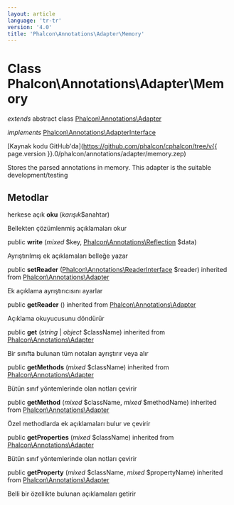 ```yaml
---
layout: article
language: 'tr-tr'
version: '4.0'
title: 'Phalcon\Annotations\Adapter\Memory'
---
```

# Class **Phalcon\Annotations\Adapter\Memory**

*extends* abstract class [Phalcon\Annotations\Adapter](Phalcon_Annotations_Adapter)

*implements* [Phalcon\Annotations\AdapterInterface](Phalcon_Annotations_AdapterInterface)

[Kaynak kodu GitHub'da](https://github.com/phalcon/cphalcon/tree/v{{ page.version }}.0/phalcon/annotations/adapter/memory.zep)

Stores the parsed annotations in memory. This adapter is the suitable development/testing

## Metodlar

herkese açık **oku** (*karışık*$anahtar)

Bellekten çözümlenmiş açıklamaları okur

public **write** (*mixed* $key, [Phalcon\Annotations\Reflection](Phalcon_Annotations_Reflection) $data)

Ayrıştırılmış ek açıklamaları belleğe yazar

public **setReader** ([Phalcon\Annotations\ReaderInterface](Phalcon_Annotations_ReaderInterface) $reader) inherited from [Phalcon\Annotations\Adapter](Phalcon_Annotations_Adapter)

Ek açıklama ayrıştırıcısını ayarlar

public **getReader** () inherited from [Phalcon\Annotations\Adapter](Phalcon_Annotations_Adapter)

Açıklama okuyucusunu döndürür

public **get** (*string* | *object* $className) inherited from [Phalcon\Annotations\Adapter](Phalcon_Annotations_Adapter)

Bir sınıfta bulunan tüm notaları ayrıştırır veya alır

public **getMethods** (*mixed* $className) inherited from [Phalcon\Annotations\Adapter](Phalcon_Annotations_Adapter)

Bütün sınıf yöntemlerinde olan notları çevirir

public **getMethod** (*mixed* $className, *mixed* $methodName) inherited from [Phalcon\Annotations\Adapter](Phalcon_Annotations_Adapter)

Özel methodlarda ek açıklamaları bulur ve çevirir

public **getProperties** (*mixed* $className) inherited from [Phalcon\Annotations\Adapter](Phalcon_Annotations_Adapter)

Bütün sınıf yöntemlerinde olan notları çevirir

public **getProperty** (*mixed* $className, *mixed* $propertyName) inherited from [Phalcon\Annotations\Adapter](Phalcon_Annotations_Adapter)

Belli bir özellikte bulunan açıklamaları getirir